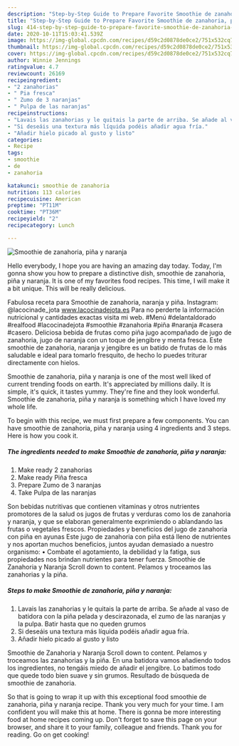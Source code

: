 ```yaml
---
description: "Step-by-Step Guide to Prepare Favorite Smoothie de zanahoria, piña y naranja"
title: "Step-by-Step Guide to Prepare Favorite Smoothie de zanahoria, piña y naranja"
slug: 414-step-by-step-guide-to-prepare-favorite-smoothie-de-zanahoria-pina-y-naranja
date: 2020-10-11T15:03:41.539Z
image: https://img-global.cpcdn.com/recipes/d59c2d0878de0ce2/751x532cq70/smoothie-de-zanahoria-pina-y-naranja-foto-principal.jpg
thumbnail: https://img-global.cpcdn.com/recipes/d59c2d0878de0ce2/751x532cq70/smoothie-de-zanahoria-pina-y-naranja-foto-principal.jpg
cover: https://img-global.cpcdn.com/recipes/d59c2d0878de0ce2/751x532cq70/smoothie-de-zanahoria-pina-y-naranja-foto-principal.jpg
author: Winnie Jennings
ratingvalue: 4.7
reviewcount: 26169
recipeingredient:
- "2 zanahorias"
- " Pia fresca"
- " Zumo de 3 naranjas"
- " Pulpa de las naranjas"
recipeinstructions:
- "Lavais las zanahorias y le quitais la parte de arriba. Se añade al vaso de batidora con la piña pelada y descirazonada, el zumo de las naranjas y la pulpa. Batir hasta que no queden grumos"
- "Si deseáis una textura más líquida podéis añadir agua fría."
- "Añadir hielo picado al gusto y listo"
categories:
- Recipe
tags:
- smoothie
- de
- zanahoria

katakunci: smoothie de zanahoria 
nutrition: 113 calories
recipecuisine: American
preptime: "PT11M"
cooktime: "PT36M"
recipeyield: "2"
recipecategory: Lunch

---
```



![Smoothie de zanahoria, piña y naranja](https://img-global.cpcdn.com/recipes/d59c2d0878de0ce2/751x532cq70/smoothie-de-zanahoria-pina-y-naranja-foto-principal.jpg)

Hello everybody, I hope you are having an amazing day today. Today, I'm gonna show you how to prepare a distinctive dish, smoothie de zanahoria, piña y naranja. It is one of my favorites food recipes. This time, I will make it a bit unique. This will be really delicious.

Fabulosa receta para Smoothie de zanahoria, naranja y piña. Instagram: @lacocinade_jota www.lacocinadejota.es Para no perderte la información nutricional y cantidades exactas visita mi web. #Menú #delantaldorado #realfood #lacocinadejota #smoothie #zanahoria #piña #naranja #casera #casero. Deliciosa bebida de frutas como piña jugo acompañado de jugo de zanahoria, jugo de naranja con un toque de jengibre y menta fresca. Este smoothie de zanahoria, naranja y jengibre es un batido de frutas de lo más saludable e ideal para tomarlo fresquito, de hecho lo puedes triturar directamente con hielos.

Smoothie de zanahoria, piña y naranja is one of the most well liked of current trending foods on earth. It's appreciated by millions daily. It is simple, it's quick, it tastes yummy. They're fine and they look wonderful. Smoothie de zanahoria, piña y naranja is something which I have loved my whole life.


To begin with this recipe, we must first prepare a few components. You can have smoothie de zanahoria, piña y naranja using 4 ingredients and 3 steps. Here is how you cook it.

<!--inarticleads1-->

##### The ingredients needed to make Smoothie de zanahoria, piña y naranja:

1. Make ready 2 zanahorias
1. Make ready  Piña fresca
1. Prepare  Zumo de 3 naranjas
1. Take  Pulpa de las naranjas


Son bebidas nutritivas que contienen vitaminas y otros nutrientes promotores de la salud os jugos de frutas y verduras como los de zanahoria y naranja, y que se elaboran generalmente exprimiendo o ablandando las frutas o vegetales frescos. Propiedades y beneficios del jugo de zanahoria con piña en ayunas Este jugo de zanahoria con piña está lleno de nutrientes y nos aportan muchos beneficios, juntos ayudan demasiado a nuestro organismo: • Combate el agotamiento, la debilidad y la fatiga, sus propiedades nos brindan nutrientes para tener fuerza. Smoothie de Zanahoria y Naranja Scroll down to content. Pelamos y troceamos las zanahorias y la piña. 

<!--inarticleads2-->

##### Steps to make Smoothie de zanahoria, piña y naranja:

1. Lavais las zanahorias y le quitais la parte de arriba. Se añade al vaso de batidora con la piña pelada y descirazonada, el zumo de las naranjas y la pulpa. Batir hasta que no queden grumos
1. Si deseáis una textura más líquida podéis añadir agua fría.
1. Añadir hielo picado al gusto y listo


Smoothie de Zanahoria y Naranja Scroll down to content. Pelamos y troceamos las zanahorias y la piña. En una batidora vamos añadiendo todos los ingredientes, no tengáis miedo de añadir el jengibre. Lo batimos todo que quede todo bien suave y sin grumos. Resultado de búsqueda de smoothie de zanahoria. 

So that is going to wrap it up with this exceptional food smoothie de zanahoria, piña y naranja recipe. Thank you very much for your time. I am confident you will make this at home. There is gonna be more interesting food at home recipes coming up. Don't forget to save this page on your browser, and share it to your family, colleague and friends. Thank you for reading. Go on get cooking!

